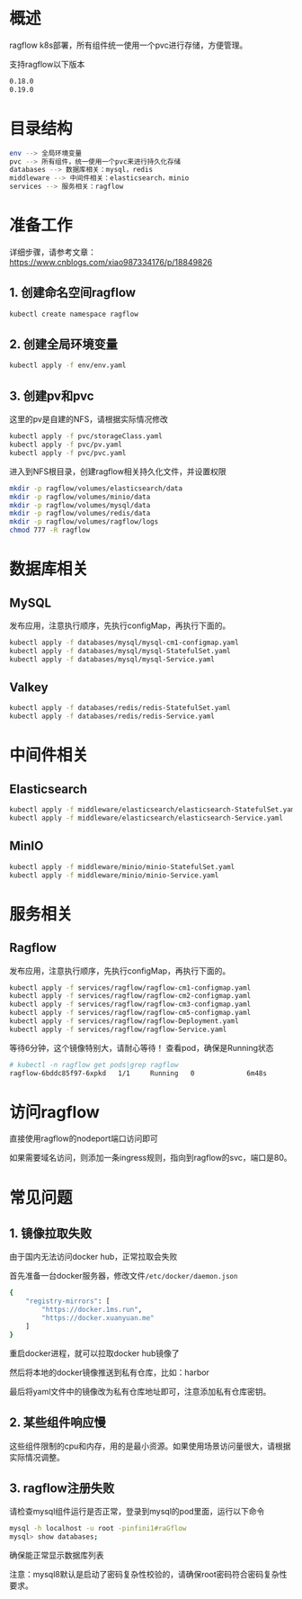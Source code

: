 # 概述
ragflow k8s部署，所有组件统一使用一个pvc进行存储，方便管理。

支持ragflow以下版本
```bash
0.18.0
0.19.0
```

# 目录结构
```bash
env --> 全局环境变量
pvc --> 所有组件，统一使用一个pvc来进行持久化存储
databases --> 数据库相关：mysql，redis
middleware --> 中间件相关：elasticsearch，minio
services --> 服务相关：ragflow
```

# 准备工作
详细步骤，请参考文章：https://www.cnblogs.com/xiao987334176/p/18849826
## 1. 创建命名空间ragflow
```bash
kubectl create namespace ragflow
```
## 2. 创建全局环境变量
```bash
kubectl apply -f env/env.yaml
```
## 3. 创建pv和pvc
这里的pv是自建的NFS，请根据实际情况修改
```bash
kubectl apply -f pvc/storageClass.yaml
kubectl apply -f pvc/pv.yaml
kubectl apply -f pvc/pvc.yaml
```
进入到NFS根目录，创建ragflow相关持久化文件，并设置权限
```bash
mkdir -p ragflow/volumes/elasticsearch/data
mkdir -p ragflow/volumes/minio/data
mkdir -p ragflow/volumes/mysql/data
mkdir -p ragflow/volumes/redis/data
mkdir -p ragflow/volumes/ragflow/logs
chmod 777 -R ragflow
```
# 数据库相关
## MySQL
发布应用，注意执行顺序，先执行configMap，再执行下面的。
```bash
kubectl apply -f databases/mysql/mysql-cm1-configmap.yaml
kubectl apply -f databases/mysql/mysql-StatefulSet.yaml
kubectl apply -f databases/mysql/mysql-Service.yaml
```
## Valkey
```bash
kubectl apply -f databases/redis/redis-StatefulSet.yaml
kubectl apply -f databases/redis/redis-Service.yaml
```
# 中间件相关
## Elasticsearch
```bash
kubectl apply -f middleware/elasticsearch/elasticsearch-StatefulSet.yaml
kubectl apply -f middleware/elasticsearch/elasticsearch-Service.yaml
```
## MinIO
```bash
kubectl apply -f middleware/minio/minio-StatefulSet.yaml
kubectl apply -f middleware/minio/minio-Service.yaml
```
# 服务相关
## Ragflow
发布应用，注意执行顺序，先执行configMap，再执行下面的。
```bash
kubectl apply -f services/ragflow/ragflow-cm1-configmap.yaml
kubectl apply -f services/ragflow/ragflow-cm2-configmap.yaml
kubectl apply -f services/ragflow/ragflow-cm3-configmap.yaml
kubectl apply -f services/ragflow/ragflow-cm5-configmap.yaml
kubectl apply -f services/ragflow/ragflow-Deployment.yaml
kubectl apply -f services/ragflow/ragflow-Service.yaml
```
等待6分钟，这个镜像特别大，请耐心等待！
查看pod，确保是Running状态
```bash
# kubectl -n ragflow get pods|grep ragflow
ragflow-6bddc85f97-6xpkd   1/1     Running   0             6m48s
```
# 访问ragflow
直接使用ragflow的nodeport端口访问即可

如果需要域名访问，则添加一条ingress规则，指向到ragflow的svc，端口是80。
# 常见问题
## 1. 镜像拉取失败
由于国内无法访问docker hub，正常拉取会失败

首先准备一台docker服务器，修改文件`/etc/docker/daemon.json`
```bash
{
	"registry-mirrors": [
		"https://docker.1ms.run",
		"https://docker.xuanyuan.me"
	]
}
```
重启docker进程，就可以拉取docker hub镜像了

然后将本地的docker镜像推送到私有仓库，比如：harbor

最后将yaml文件中的镜像改为私有仓库地址即可，注意添加私有仓库密钥。

## 2. 某些组件响应慢
这些组件限制的cpu和内存，用的是最小资源。如果使用场景访问量很大，请根据实际情况调整。
## 3. ragflow注册失败
请检查mysql组件运行是否正常，登录到mysql的pod里面，运行以下命令
```bash
mysql -h localhost -u root -pinfini1#raGflow
mysql> show databases;
```
确保能正常显示数据库列表

注意：mysql8默认是启动了密码复杂性校验的，请确保root密码符合密码复杂性要求。
